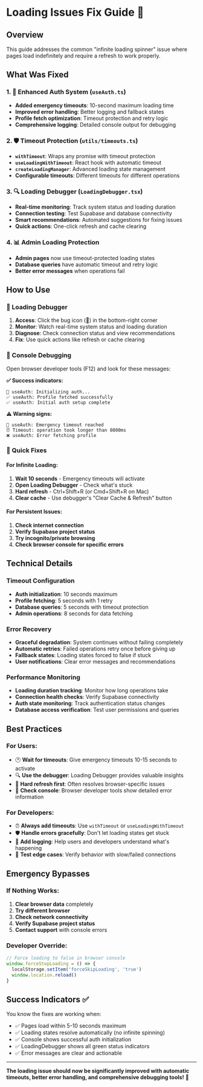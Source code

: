 # Loading Issues Fix Guide 🚀

## Overview
This guide addresses the common "infinite loading spinner" issue where pages load indefinitely and require a refresh to work properly.

## What Was Fixed

### 1. 🔧 Enhanced Auth System (`useAuth.ts`)
- **Added emergency timeouts**: 10-second maximum loading time
- **Improved error handling**: Better logging and fallback states  
- **Profile fetch optimization**: Timeout protection and retry logic
- **Comprehensive logging**: Detailed console output for debugging

### 2. 🛡️ Timeout Protection (`utils/timeouts.ts`)
- **`withTimeout`**: Wraps any promise with timeout protection
- **`useLoadingWithTimeout`**: React hook with automatic timeout
- **`createLoadingManager`**: Advanced loading state management
- **Configurable timeouts**: Different timeouts for different operations

### 3. 🔍 Loading Debugger (`LoadingDebugger.tsx`)
- **Real-time monitoring**: Track system status and loading duration
- **Connection testing**: Test Supabase and database connectivity
- **Smart recommendations**: Automated suggestions for fixing issues
- **Quick actions**: One-click refresh and cache clearing

### 4. 📊 Admin Loading Protection
- **Admin pages** now use timeout-protected loading states
- **Database queries** have automatic timeout and retry logic
- **Better error messages** when operations fail

## How to Use

### 🐛 Loading Debugger
1. **Access**: Click the bug icon (🐛) in the bottom-right corner
2. **Monitor**: Watch real-time system status and loading duration
3. **Diagnose**: Check connection status and view recommendations
4. **Fix**: Use quick actions like refresh or cache clearing

### 📱 Console Debugging
Open browser developer tools (F12) and look for these messages:

**✅ Success indicators:**
```
🚀 useAuth: Initializing auth...
✅ useAuth: Profile fetched successfully
✅ useAuth: Initial auth setup complete
```

**⚠️ Warning signs:**
```
🚨 useAuth: Emergency timeout reached
⏰ Timeout: operation took longer than 8000ms
❌ useAuth: Error fetching profile
```

### 🔄 Quick Fixes

#### For Infinite Loading:
1. **Wait 10 seconds** - Emergency timeouts will activate
2. **Open Loading Debugger** - Check what's stuck
3. **Hard refresh** - Ctrl+Shift+R (or Cmd+Shift+R on Mac)
4. **Clear cache** - Use debugger's "Clear Cache & Refresh" button

#### For Persistent Issues:
1. **Check internet connection**
2. **Verify Supabase project status** 
3. **Try incognito/private browsing**
4. **Check browser console for specific errors**

## Technical Details

### Timeout Configuration
- **Auth initialization**: 10 seconds maximum
- **Profile fetching**: 5 seconds with 1 retry
- **Database queries**: 5 seconds with timeout protection
- **Admin operations**: 8 seconds for data fetching

### Error Recovery
- **Graceful degradation**: System continues without failing completely
- **Automatic retries**: Failed operations retry once before giving up
- **Fallback states**: Loading states forced to false if stuck
- **User notifications**: Clear error messages and recommendations

### Performance Monitoring
- **Loading duration tracking**: Monitor how long operations take
- **Connection health checks**: Verify Supabase connectivity
- **Auth state monitoring**: Track authentication status changes
- **Database access verification**: Test user permissions and queries

## Best Practices

### For Users:
- 🕐 **Wait for timeouts**: Give emergency timeouts 10-15 seconds to activate
- 🔍 **Use the debugger**: Loading Debugger provides valuable insights
- 🔄 **Hard refresh first**: Often resolves browser-specific issues
- 📱 **Check console**: Browser developer tools show detailed error information

### For Developers:
- ⏰ **Always add timeouts**: Use `withTimeout` or `useLoadingWithTimeout`
- 🛡️ **Handle errors gracefully**: Don't let loading states get stuck
- 📝 **Add logging**: Help users and developers understand what's happening
- 🧪 **Test edge cases**: Verify behavior with slow/failed connections

## Emergency Bypasses

### If Nothing Works:
1. **Clear browser data** completely
2. **Try different browser** 
3. **Check network connectivity**
4. **Verify Supabase project status**
5. **Contact support** with console errors

### Developer Override:
```javascript
// Force loading to false in browser console
window.forceStopLoading = () => {
  localStorage.setItem('forceSkipLoading', 'true')
  window.location.reload()
}
```

## Success Indicators ✅

You know the fixes are working when:
- ✅ Pages load within 5-10 seconds maximum
- ✅ Loading states resolve automatically (no infinite spinning)
- ✅ Console shows successful auth initialization
- ✅ LoadingDebugger shows all green status indicators
- ✅ Error messages are clear and actionable

---

**The loading issue should now be significantly improved with automatic timeouts, better error handling, and comprehensive debugging tools!** 🎉
